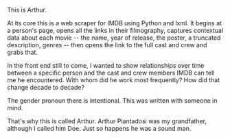 This is Arthur.

At its core this is a web scraper for IMDB using Python and lxml. It begins at a person's page, opens all the links in their filmography, captures contextual data about each movie -- the name, year of release, the poster, a truncated description, genres -- then opens the link to the full cast and crew and grabs that.

In the front end still to come, I wanted to show relationships over time between a specific person and the cast and crew members IMDB can tell me he encountered. With whom did he work most frequently? How did that change decade to decade?

The gender pronoun there is intentional. This was written with someone in mind.

That's why this is called Arthur. Arthur Piantadosi was my grandfather, although I called him Doe. Just so happens he was a sound man.